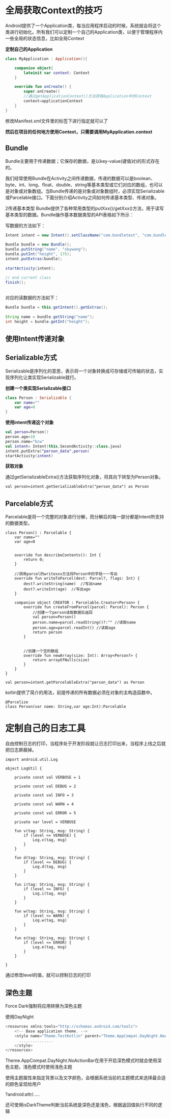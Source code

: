# 全局获取Context的技巧

Android提供了一个Application类，每当应用程序启动的时候，系统就会将这个类进行初始化。所有我们可以定制一个自己的Application类，以便于管理程序内一些全局的状态信息，比如全局Context



**定制自己的Application**

```kotlin
class MyApplication : Application(){

    companion object{
        lateinit var context: Context
    }

    override fun onCreate() {
        super.onCreate()
        //通过getApplicationContext()方法获取Application中的Context
        context=applicationContext
    }
}
```

修改Manifest.xml文件里的<application>标签下进行指定就可以了

**然后在项目的任何地方使用Context，只需要调用MyApplication.context**


## Bundle
Bundle主要用于传递数据；它保存的数据，是以key-value(键值对)的形式存在的。

 
我们经常使用Bundle在Activity之间传递数据，传递的数据可以是boolean、byte、int、long、float、double、string等基本类型或它们对应的数组，也可以是对象或对象数组。当Bundle传递的是对象或对象数组时，必须实现Serializable 或Parcelable接口。下面分别介绍Activity之间如何传递基本类型、传递对象。

 

2传递基本类型
Bundle提供了各种常用类型的putXxx()/getXxx()方法，用于读写基本类型的数据。Bundle操作基本数据类型的API表格如下所示：

 

 

写数据的方法如下：

 
```java
Intent intent = new Intent().setClassName("com.bundletest", "com.bundletest.Bundle02");  
  
Bundle bundle = new Bundle();  
bundle.putString("name", "skywang");  
bundle.putInt("height", 175);  
intent.putExtras(bundle);  
  
startActivity(intent);  
  
// end current class  
finish();  
 

 ```

对应的读数据的方法如下：

 
```java
Bundle bundle = this.getIntent().getExtras();    
    
String name = bundle.getString("name");    
int height = bundle.getInt("height");  
 ```


## 使用Intent传递对象

## Serializable方式

Serializable是序列化的意思，表示将一个对象转换成可存储或可传输的状态，实现序列化让类实现Serializable就行。



**创建一个类实现Serializable接口**

```kotlin
class Person : Serializable {
    var name=""
    var age=0
}
```

**使用intent传递这个对象**

```kotlin
val person=Person()
person.age=18
person.name="bcw"
val intent= Intent(this,SecondActivity::class.java)
intent.putExtra("person_data",person)
startActivity(intent)
```

**获取对象**

通过getSerializableExtra()方法获取序列化对象，将其向下转型为Person对象。

```koltin
val person=intent.getSerializableExtra("person_data") as Person
```

## Parcelable方式

Parcelable是将一个完整的对象进行分解，而分解后的每一部分都是Intent所支持的数据类型。

```koltin
class Person() : Parcelable {
    var name=""
    var age=0


    override fun describeContents(): Int {
        return 0;
    }
    
    //调用parcel的writexxx方法将Person中的字段一一写出
    override fun writeToParcel(dest: Parcel?, flags: Int) {
        dest?.writeString(name)  //写出name
        dest?.writeInt(age)  //写出age
    }

    companion object CREATOR : Parcelable.Creator<Person> {
        override fun createFromParcel(parcel: Parcel): Person {
            //创建一个person读取数据后返回
            val person=Person()
            person.name=parcel.readString()?:"" //读取name
            person.age=parcel.readInt() //读取age
            return person
        }
        
        
        //创建一个空的数组
        override fun newArray(size: Int): Array<Person?> {
            return arrayOfNulls(size)
        }
    }
}
```

```koltin
val person=intent.getParcelableExtra("person_data") as Person
```



koltin提供了简介的用法，前提传递的所有数据必须在对象的主构造函数中。

```koltin
@Parcelize
class Person(var name: String,var age:Int):Parcelable
```



# 定制自己的日志工具

自由控制日志的打印，当程序处于开发阶段就让日志打印出来，当程序上线之后就把日志屏蔽掉。

```koltin
import android.util.Log

object LogUtil {

    private const val VERBOSE = 1

    private const val DEBUG = 2

    private const val INFO = 3

    private const val WARN = 4

    private const val ERROR = 5

    private var level = VERBOSE

    fun v(tag: String, msg: String) {
        if (level <= VERBOSE) {
            Log.v(tag, msg)
        }
    }

    fun d(tag: String, msg: String) {
        if (level <= DEBUG) {
            Log.d(tag, msg)
        }
    }

    fun i(tag: String, msg: String) {
        if (level <= INFO) {
            Log.i(tag, msg)
        }
    }

    fun w(tag: String, msg: String) {
        if (level <= WARN) {
            Log.w(tag, msg)
        }
    }

    fun e(tag: String, msg: String) {
        if (level <= ERROR) {
            Log.e(tag, msg)
        }
    }

}
```

通过修改level的值，就可以控制日志的打印



## 深色主题

Force Dark强制将应用转换为深色主题

 使用DayNight

```kotlin
<resources xmlns:tools="http://schemas.android.com/tools">
    <!-- Base application theme. -->
    <style name="Theme.TestKotlin" parent="Theme.AppCompat.DayNight.NoActionBar">
   	  ...............
    </style>
</resources>
```

Theme.AppCompat.DayNight.NoActionBar在用于开启深色模式时就会使用深色主题，浅色模式时使用浅色主题





使用主题属性来指定背景以及文字颜色，会根据系统当前的主题模式来选择最合适的颜色呈现给用户

?android:attr/.....



还可使用isDarkTheme判断当前系统是深色还是浅色，根据返回值执行不同的逻辑

